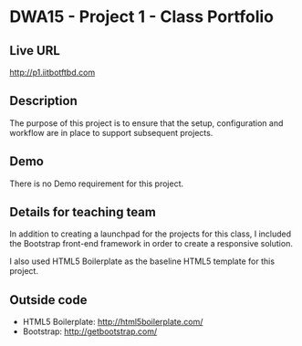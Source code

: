 # DWA15 - Project 1 - Class Portfolio

## Live URL
<http://p1.iitbotftbd.com>

## Description
The purpose of this project is to ensure that the setup, configuration and workflow are in place to support subsequent projects.

## Demo
There is no Demo requirement for this project.

## Details for teaching team
In addition to creating a launchpad for the projects for this class, I included the Bootstrap front-end framework in order to create a responsive solution.

I also used HTML5 Boilerplate as the baseline HTML5 template for this project.

## Outside code
* HTML5 Boilerplate: http://html5boilerplate.com/
* Bootstrap: http://getbootstrap.com/
